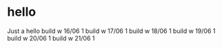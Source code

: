 # hello
Just a hello
build w 16/06 1
build w 17/06 1
build w 18/06 1
build w 19/06 1
build w 20/06 1
build w 21/06 1
